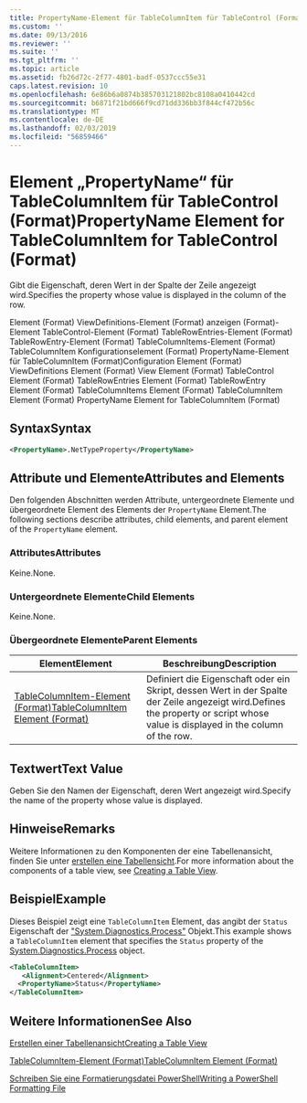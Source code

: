 ```yaml
---
title: PropertyName-Element für TableColumnItem für TableControl (Format) | Microsoft-Dokumentation
ms.custom: ''
ms.date: 09/13/2016
ms.reviewer: ''
ms.suite: ''
ms.tgt_pltfrm: ''
ms.topic: article
ms.assetid: fb26d72c-2f77-4801-badf-0537ccc55e31
caps.latest.revision: 10
ms.openlocfilehash: 6e86b6a0874b385703121802bc8108a0410442cd
ms.sourcegitcommit: b6871f21bd666f9cd71dd336bb3f844cf472b56c
ms.translationtype: MT
ms.contentlocale: de-DE
ms.lasthandoff: 02/03/2019
ms.locfileid: "56859466"
---
```

# <a name="propertyname-element-for-tablecolumnitem-for-tablecontrol-format"></a><span data-ttu-id="7102c-102">Element „PropertyName“ für TableColumnItem für TableControl (Format)</span><span class="sxs-lookup"><span data-stu-id="7102c-102">PropertyName Element for TableColumnItem for TableControl (Format)</span></span>

<span data-ttu-id="7102c-103">Gibt die Eigenschaft, deren Wert in der Spalte der Zeile angezeigt wird.</span><span class="sxs-lookup"><span data-stu-id="7102c-103">Specifies the property whose value is displayed in the column of the row.</span></span>

<span data-ttu-id="7102c-104">Element (Format) ViewDefinitions-Element (Format) anzeigen (Format)-Element TableControl-Element (Format) TableRowEntries-Element (Format) TableRowEntry-Element (Format) TableColumnItems-Element (Format) TableColumnItem Konfigurationselement (Format) PropertyName-Element für TableColumnItem (Format)</span><span class="sxs-lookup"><span data-stu-id="7102c-104">Configuration Element (Format) ViewDefinitions Element (Format) View Element (Format) TableControl Element (Format) TableRowEntries Element (Format) TableRowEntry Element (Format) TableColumnItems Element (Format) TableColumnItem Element (Format) PropertyName Element for TableColumnItem (Format)</span></span>

## <a name="syntax"></a><span data-ttu-id="7102c-105">Syntax</span><span class="sxs-lookup"><span data-stu-id="7102c-105">Syntax</span></span>

```xml
<PropertyName>.NetTypeProperty</PropertyName>
```

## <a name="attributes-and-elements"></a><span data-ttu-id="7102c-106">Attribute und Elemente</span><span class="sxs-lookup"><span data-stu-id="7102c-106">Attributes and Elements</span></span>

<span data-ttu-id="7102c-107">Den folgenden Abschnitten werden Attribute, untergeordnete Elemente und übergeordnete Element des Elements der `PropertyName` Element.</span><span class="sxs-lookup"><span data-stu-id="7102c-107">The following sections describe attributes, child elements, and parent element of the `PropertyName` element.</span></span>

### <a name="attributes"></a><span data-ttu-id="7102c-108">Attributes</span><span class="sxs-lookup"><span data-stu-id="7102c-108">Attributes</span></span>

<span data-ttu-id="7102c-109">Keine.</span><span class="sxs-lookup"><span data-stu-id="7102c-109">None.</span></span>

### <a name="child-elements"></a><span data-ttu-id="7102c-110">Untergeordnete Elemente</span><span class="sxs-lookup"><span data-stu-id="7102c-110">Child Elements</span></span>

<span data-ttu-id="7102c-111">Keine.</span><span class="sxs-lookup"><span data-stu-id="7102c-111">None.</span></span>

### <a name="parent-elements"></a><span data-ttu-id="7102c-112">Übergeordnete Elemente</span><span class="sxs-lookup"><span data-stu-id="7102c-112">Parent Elements</span></span>

|<span data-ttu-id="7102c-113">Element</span><span class="sxs-lookup"><span data-stu-id="7102c-113">Element</span></span>|<span data-ttu-id="7102c-114">Beschreibung</span><span class="sxs-lookup"><span data-stu-id="7102c-114">Description</span></span>|
|-------------|-----------------|
|[<span data-ttu-id="7102c-115">TableColumnItem-Element (Format)</span><span class="sxs-lookup"><span data-stu-id="7102c-115">TableColumnItem Element (Format)</span></span>](./tablecolumnitem-element-for-tablecolumnitems-for-tablecontrol-format.md)|<span data-ttu-id="7102c-116">Definiert die Eigenschaft oder ein Skript, dessen Wert in der Spalte der Zeile angezeigt wird.</span><span class="sxs-lookup"><span data-stu-id="7102c-116">Defines the property or script whose value is displayed in the column of the row.</span></span>|

## <a name="text-value"></a><span data-ttu-id="7102c-117">Textwert</span><span class="sxs-lookup"><span data-stu-id="7102c-117">Text Value</span></span>

<span data-ttu-id="7102c-118">Geben Sie den Namen der Eigenschaft, deren Wert angezeigt wird.</span><span class="sxs-lookup"><span data-stu-id="7102c-118">Specify the name of the property whose value is displayed.</span></span>

## <a name="remarks"></a><span data-ttu-id="7102c-119">Hinweise</span><span class="sxs-lookup"><span data-stu-id="7102c-119">Remarks</span></span>

<span data-ttu-id="7102c-120">Weitere Informationen zu den Komponenten der eine Tabellenansicht, finden Sie unter [erstellen eine Tabellensicht](./creating-a-table-view.md).</span><span class="sxs-lookup"><span data-stu-id="7102c-120">For more information about the components of a table view, see [Creating a Table View](./creating-a-table-view.md).</span></span>

## <a name="example"></a><span data-ttu-id="7102c-121">Beispiel</span><span class="sxs-lookup"><span data-stu-id="7102c-121">Example</span></span>

<span data-ttu-id="7102c-122">Dieses Beispiel zeigt eine `TableColumnItem` Element, das angibt der `Status` Eigenschaft der ["System.Diagnostics.Process"](/dotnet/api/System.Diagnostics.Process) Objekt.</span><span class="sxs-lookup"><span data-stu-id="7102c-122">This example shows a `TableColumnItem` element that specifies the `Status` property of the [System.Diagnostics.Process](/dotnet/api/System.Diagnostics.Process) object.</span></span>

```xml
<TableColumnItem>
   <Alignment>Centered</Alignment>
  <PropertyName>Status</PropertyName>
</TableColumnItem>

```

## <a name="see-also"></a><span data-ttu-id="7102c-123">Weitere Informationen</span><span class="sxs-lookup"><span data-stu-id="7102c-123">See Also</span></span>

[<span data-ttu-id="7102c-124">Erstellen einer Tabellenansicht</span><span class="sxs-lookup"><span data-stu-id="7102c-124">Creating a Table View</span></span>](./creating-a-table-view.md)

[<span data-ttu-id="7102c-125">TableColumnItem-Element (Format)</span><span class="sxs-lookup"><span data-stu-id="7102c-125">TableColumnItem Element (Format)</span></span>](./tablecolumnitem-element-for-tablecolumnitems-for-tablecontrol-format.md)

[<span data-ttu-id="7102c-126">Schreiben Sie eine Formatierungsdatei PowerShell</span><span class="sxs-lookup"><span data-stu-id="7102c-126">Writing a PowerShell Formatting File</span></span>](./writing-a-powershell-formatting-file.md)
